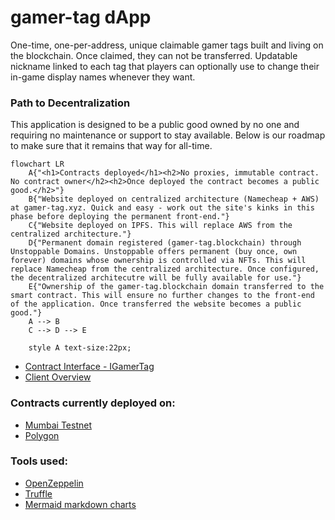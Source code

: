 # gamer-tag dApp

One-time, one-per-address, unique claimable gamer tags built and living on the blockchain. Once claimed, they can not be transferred.
Updatable nickname linked to each tag that players can optionally use to change their in-game display names whenever they want.

### Path to Decentralization
This application is designed to be a public good owned by no one and requiring no maintenance or support to stay available. 
Below is our roadmap to make sure that it remains that way for all-time. 
```mermaid
flowchart LR
	A{"<h1>Contracts deployed</h1><h2>No proxies, immutable contract. No contract owner</h2><h2>Once deployed the contract becomes a public good.</h2>"}
	B{"Website deployed on centralized architecture (Namecheap + AWS) at gamer-tag.xyz. Quick and easy - work out the site's kinks in this phase before deploying the permanent front-end."}
	C{"Website deployed on IPFS. This will replace AWS from the centralized architecture."}
	D{"Permanent domain registered (gamer-tag.blockchain) through Unstoppable Domains. Unstoppable offers permanent (buy once, own forever) domains whose ownership is controlled via NFTs. This will replace Namecheap from the centralized architecture. Once configured, the decentralized architecutre will be fully available for use."}
	E{"Ownership of the gamer-tag.blockchain domain transferred to the smart contract. This will ensure no further changes to the front-end of the application. Once transferred the website becomes a public good."}
	A --> B
	C --> D --> E 
	
	style A text-size:22px;
```

- [Contract Interface - IGamerTag](contracts/IGamerTag.sol)
- [Client Overview](client/README.md)

### Contracts currently deployed on:
- [Mumbai Testnet](https://mumbai.polygonscan.com/address/TODO)
- [Polygon](https://polygonscan.com/address/TODO)

### Tools used:
- [OpenZeppelin](https://docs.openzeppelin.com/contracts/4.x/)
- [Truffle](https://trufflesuite.com/)
- [Mermaid markdown charts](https://mermaid-js.github.io/mermaid/#/flowchart)